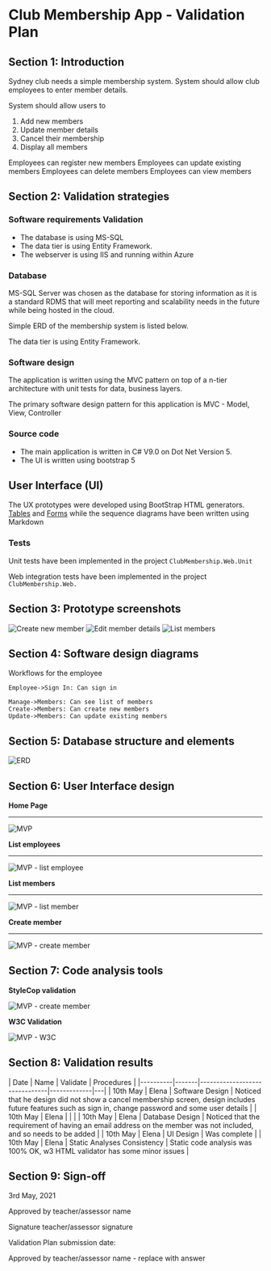 # Club Membership App  - Validation Plan 

## Section 1: Introduction 

Sydney club needs a simple membership system.
System should allow club employees to enter member details.

System should allow users to
1. Add new members
2. Update member details
3. Cancel their membership
4. Display all members


Employees can register new members
Employees can update existing members
Employees can delete members
Employees can view members

## Section 2: Validation strategies 

### Software requirements Validation

- The database is using MS-SQL
- The data tier is using Entity Framework.
- The webserver is using IIS and running within Azure
 
### Database 

MS-SQL Server was chosen as the database for storing information as it is a standard RDMS that will meet reporting and scalability needs in the future while being hosted in the cloud.

Simple ERD of the membership system is listed below.

The data tier is using Entity Framework.

### Software design 

The application is written using the MVC pattern on top of a n-tier architecture with unit tests for data, business layers.
 
The primary software design pattern for this application is MVC - Model, View, Controller

### Source code 

- The main application is written in C# V9.0 on Dot Net Version 5.
- The UI is written using bootstrap 5
 

## User Interface (UI) 

The UX prototypes were developed using BootStrap HTML generators. [Tables](https://w3codegenerator.com/bootstrap-4/tables) and [Forms](https://bootsnipp.com/forms) while the sequence diagrams have been written using Markdown

### Tests 

Unit tests have been implemented in the project `ClubMembership.Web.Unit`

Web integration tests have been implemented in the project `ClubMembership.Web.`

 
## Section 3: Prototype screenshots 

![Create new member](ux-create-member.png)
![Edit member details](ux-update-member.png)
![List members](ux-list-members.png)


## Section 4: Software design diagrams 

Workflows for the employee

```sequence
Employee->Sign In: Can sign in

Manage->Members: Can see list of members 
Create->Members: Can create new members
Update->Members: Can update existing members
```

## Section 5: Database structure and elements 


![ERD](erd.png)
 
## Section 6: User Interface design 

**Home Page**

---

![MVP](mvp-home.png)

**List employees**

---

![MVP - list employee](mvp-list-employee.png)

**List members**

---

![MVP - list member](mvp-list-members.png)

**Create member**

---

![MVP - create member](mvp-create-member.png)


## Section 7: Code analysis tools 

**StyleCop validation**

![MVP - create member](stylecop.png)

**W3C Validation**

![MVP - W3C](w3c.png)



## Section 8: Validation results 
 

| Date     | Name  | Validate                      | Procedures   |
|----------|-------|-------------------------------|-------------|---|
| 10th May | Elena | Software Design               | Noticed that he design did not show a cancel membership screen, design includes future features such as sign in, change password and some user details   |
| 10th May | Elena |                               |              |
| 10th May | Elena | Database Design               | Noticed that the requirement of having an email address on the member was not included, and so needs to be added             |
| 10th May | Elena | UI Design                     | Was complete             |
| 10th May | Elena | Static Analyses Consistency   | Static code analysis was 100% OK, w3 HTML validator has some minor issues             |


## Section 9: Sign-off 

3rd May, 2021

Approved by teacher/assessor name

Signature teacher/assessor signature  

Validation Plan submission date: 


Approved by teacher/assessor name - replace with answer 

